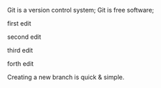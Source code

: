 Git is a version control system;
Git is free software;


first edit



second edit

third edit

forth edit

Creating a new branch is quick & simple.